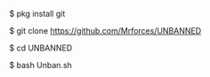 $ pkg install git

$ git clone https://github.com/Mrforces/UNBANNED

$ cd UNBANNED

$ bash Unban.sh
